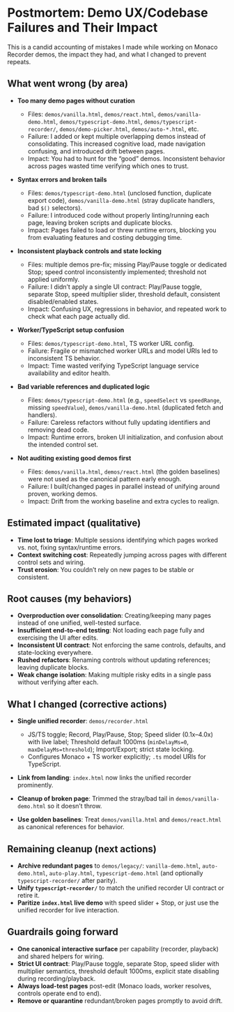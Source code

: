 # Postmortem: Demo UX/Codebase Failures and Their Impact

This is a candid accounting of mistakes I made while working on Monaco Recorder demos, the impact they had, and what I changed to prevent repeats.

## What went wrong (by area)

- **Too many demo pages without curation**
  - Files: `demos/vanilla.html`, `demos/react.html`, `demos/vanilla-demo.html`, `demos/typescript-demo.html`, `demos/typescript-recorder/`, `demos/demo-picker.html`, `demos/auto-*.html`, etc.
  - Failure: I added or kept multiple overlapping demos instead of consolidating. This increased cognitive load, made navigation confusing, and introduced drift between pages.
  - Impact: You had to hunt for the “good” demos. Inconsistent behavior across pages wasted time verifying which ones to trust.

- **Syntax errors and broken tails**
  - Files: `demos/typescript-demo.html` (unclosed function, duplicate export code), `demos/vanilla-demo.html` (stray duplicate handlers, bad `$()` selectors).
  - Failure: I introduced code without properly linting/running each page, leaving broken scripts and duplicate blocks.
  - Impact: Pages failed to load or threw runtime errors, blocking you from evaluating features and costing debugging time.

- **Inconsistent playback controls and state locking**
  - Files: multiple demos pre-fix; missing Play/Pause toggle or dedicated Stop; speed control inconsistently implemented; threshold not applied uniformly.
  - Failure: I didn’t apply a single UI contract: Play/Pause toggle, separate Stop, speed multiplier slider, threshold default, consistent disabled/enabled states.
  - Impact: Confusing UX, regressions in behavior, and repeated work to check what each page actually did.

- **Worker/TypeScript setup confusion**
  - Files: `demos/typescript-demo.html`, TS worker URL config.
  - Failure: Fragile or mismatched worker URLs and model URIs led to inconsistent TS behavior.
  - Impact: Time wasted verifying TypeScript language service availability and editor health.

- **Bad variable references and duplicated logic**
  - Files: `demos/typescript-demo.html` (e.g., `speedSelect` vs `speedRange`, missing `speedValue`), `demos/vanilla-demo.html` (duplicated fetch and handlers).
  - Failure: Careless refactors without fully updating identifiers and removing dead code.
  - Impact: Runtime errors, broken UI initialization, and confusion about the intended control set.

- **Not auditing existing good demos first**
  - Files: `demos/vanilla.html`, `demos/react.html` (the golden baselines) were not used as the canonical pattern early enough.
  - Failure: I built/changed pages in parallel instead of unifying around proven, working demos.
  - Impact: Drift from the working baseline and extra cycles to realign.

## Estimated impact (qualitative)

- **Time lost to triage**: Multiple sessions identifying which pages worked vs. not, fixing syntax/runtime errors.
- **Context switching cost**: Repeatedly jumping across pages with different control sets and wiring.
- **Trust erosion**: You couldn’t rely on new pages to be stable or consistent.

## Root causes (my behaviors)

- **Overproduction over consolidation**: Creating/keeping many pages instead of one unified, well-tested surface.
- **Insufficient end-to-end testing**: Not loading each page fully and exercising the UI after edits.
- **Inconsistent UI contract**: Not enforcing the same controls, defaults, and state-locking everywhere.
- **Rushed refactors**: Renaming controls without updating references; leaving duplicate blocks.
- **Weak change isolation**: Making multiple risky edits in a single pass without verifying after each.

## What I changed (corrective actions)

- **Single unified recorder**: `demos/recorder.html`
  - JS/TS toggle; Record, Play/Pause, Stop; Speed slider (0.1x–4.0x) with live label; Threshold default 1000ms (`minDelayMs=0`, `maxDelayMs=threshold`); Import/Export; strict state locking.
  - Configures Monaco + TS worker explicitly; `.ts` model URIs for TypeScript.

- **Link from landing**: `index.html` now links the unified recorder prominently.

- **Cleanup of broken page**: Trimmed the stray/bad tail in `demos/vanilla-demo.html` so it doesn’t throw.

- **Use golden baselines**: Treat `demos/vanilla.html` and `demos/react.html` as canonical references for behavior.

## Remaining cleanup (next actions)

- **Archive redundant pages** to `demos/legacy/`: `vanilla-demo.html`, `auto-demo.html`, `auto-play.html`, `typescript-demo.html` (and optionally `typescript-recorder/` after parity).
- **Unify `typescript-recorder/`** to match the unified recorder UI contract or retire it.
- **Paritize `index.html` live demo** with speed slider + Stop, or just use the unified recorder for live interaction.

## Guardrails going forward

- **One canonical interactive surface** per capability (recorder, playback) and shared helpers for wiring.
- **Strict UI contract**: Play/Pause toggle, separate Stop, speed slider with multiplier semantics, threshold default 1000ms, explicit state disabling during recording/playback.
- **Always load-test pages** post-edit (Monaco loads, worker resolves, controls operate end to end).
- **Remove or quarantine** redundant/broken pages promptly to avoid drift.
